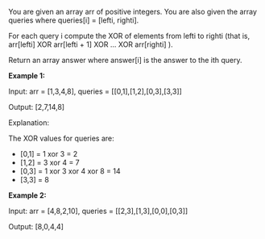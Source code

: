 You are given an array arr of positive integers. You are also given the array queries where queries[i] = [lefti, righti].

For each query i compute the XOR of elements from lefti to righti (that is, arr[lefti] XOR arr[lefti + 1] XOR ... XOR arr[righti] ).

Return an array answer where answer[i] is the answer to the ith query.

 

**Example 1:**

Input: arr = [1,3,4,8], queries = [[0,1],[1,2],[0,3],[3,3]]

Output: [2,7,14,8] 

Explanation: 

The XOR values for queries are:

-  [0,1] = 1 xor 3 = 2
-  [1,2] = 3 xor 4 = 7 
-  [0,3] = 1 xor 3 xor 4 xor 8 = 14 
-  [3,3] = 8

**Example 2:**

Input: arr = [4,8,2,10], queries = [[2,3],[1,3],[0,0],[0,3]]

Output: [8,0,4,4]
